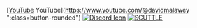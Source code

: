 [[YouTube](images/icon-youtube.svg) YouTube](https://www.youtube.com/@davidmalawey ":class=button-rounded")
[![Discord Icon](https://icongr.am/simple/discord.svg?size=48&color=0A6ECC)](https://discord.gg/Ga3A3csy)
[![SCUTTLE](/_sidebar.mdimages/scuttle-navbaricon.png)](https://www.scuttlerobot.org/)